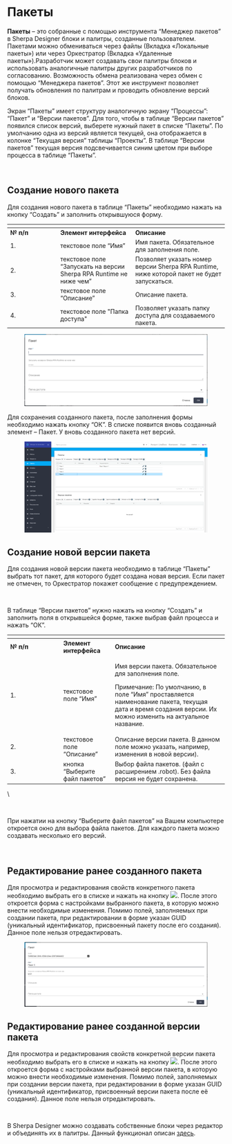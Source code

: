 # Пакеты

**Пакеты** – это собранные с помощью инструмента “Менеджер пакетов” в Sherpa Designer блоки и палитры, созданные пользователем. Пакетами можно обмениваться через файлы (Вкладка «Локальные пакеты») или через Оркестратор (Вкладка «Удаленные пакеты»).Разработчик может создавать свои палитры блоков и использовать аналогичные палитры других разработчиков по согласованию. Возможность обмена реализована через обмен с помощью “Менеджера пакетов”. Этот же инструмент позволяет получать обновления по палитрам и проводить обновление версий блоков.

Экран “Пакеты” имеет структуру аналогичную экрану “Процессы”: “Пакет” и “Версии пакетов”. Для того, чтобы в таблице “Версии пакетов” появился список версий, выберете нужный пакет в списке “Пакеты”. По умолчанию одна из версий является текущей, она отображается в колонке “Текущая версия” таблицы “Проекты”. В таблице “Версии пакетов” текущая версия подсвечивается синим цветом при выборе процесса в таблице “Пакеты”.

<figure><img src="https://lh7-rt.googleusercontent.com/docsz/AD_4nXc1QenAOGAP-e-_BrSUUsalkaRXzWfnhUW7UhkUlxDqdIb0ykCMmj7hh4vsmyMJrtYXmzV2VDMvoF68uU91MaMwTgQxjn6HmFVt2PSbnOEqkn_CpUbBuNx1sfj0CLeqEeGJxSs9R6BAmYN0MWYgWy326QQ?key=meU3_FGQL0j_p3JS1iT-vQ" alt=""><figcaption></figcaption></figure>

## **Создание нового пакета**

Для создания нового пакета в таблице “Пакеты” необходимо нажать на кнопку “Создать” и заполнить открывшуюся форму.

<table data-header-hidden><thead><tr><th width="102"></th><th></th><th></th></tr></thead><tbody><tr><td><strong>№ п/п</strong></td><td><strong>Элемент интерфейса</strong></td><td><strong>Описание</strong> </td></tr><tr><td>1.</td><td>текстовое поле “Имя”</td><td>Имя пакета. Обязательное для заполнения поле.</td></tr><tr><td>2.</td><td>текстовое поле “Запускать на версии Sherpa RPA Runtime не ниже чем”</td><td>Позволяет указать номер версии Sherpa RPA Runtime, ниже которой пакет не будет запускаться.</td></tr><tr><td>3.</td><td>текстовое поле “Описание”</td><td>Описание пакета.</td></tr><tr><td>4.</td><td>текстовое поле "Папка доступа"</td><td>Позволяет указать папку доступа для создаваемого пакета.</td></tr></tbody></table>

<figure><img src="../../../.gitbook/assets/image (43).png" alt=""><figcaption></figcaption></figure>

Для сохранения созданного пакета, после заполнения формы необходимо нажать кнопку “ОК”. В списке появится вновь созданный элемент – Пакет. У вновь созданного пакета нет версий.

<figure><img src="../../../.gitbook/assets/image (44).png" alt=""><figcaption></figcaption></figure>

## **Создание новой версии пакета**

Для создания новой версии пакета необходимо в таблице “Пакеты” выбрать тот пакет, для которого будет создана новая версия. Если пакет не отмечен, то Оркестратор покажет сообщение с предупреждением. &#x20;

<figure><img src="https://lh7-rt.googleusercontent.com/docsz/AD_4nXcHtfncWrPU0WgGMpacAtZxX0umFiR7B29JqShjDXXlCha58EIkQxg_V84T_AflU_tY7lYzf8wCI-NbS9XaKHLUzEjwPXS_yrsw8AL0hJfT-jQIBIYDlRtLvIje8ybEIGH2Z-2-vr0aCmsPCMhNykPGeBmi?key=meU3_FGQL0j_p3JS1iT-vQ" alt=""><figcaption></figcaption></figure>

В таблице “Версии пакетов” нужно нажать на кнопку “Создать” и заполнить поля в открывшейся форме, также выбрав файл процесса и нажать “ОК”.

<table data-header-hidden><thead><tr><th width="109"></th><th></th><th></th></tr></thead><tbody><tr><td><strong>№ п/п</strong></td><td><strong>Элемент интерфейса</strong></td><td><strong>Описание</strong> </td></tr><tr><td>1.</td><td>текстовое поле “Имя”</td><td><p>Имя версии пакета. Обязательное для заполнения поле.</p><p>Примечание: По умолчанию, в поле “Имя” проставляется наименование пакета, текущая дата и время создания версии. Их можно изменить на актуальное название.</p></td></tr><tr><td>2.</td><td>текстовое поле “Описание”</td><td>Описание версии пакета. В данном поле можно указать, например, изменения в новой версии).</td></tr><tr><td>3.</td><td>кнопка “Выберите файл пакетов”</td><td>Выбор файла пакетов. (файл с расширением .robot). Без файла версия не будет сохранена.</td></tr></tbody></table>

\


<figure><img src="https://lh7-rt.googleusercontent.com/docsz/AD_4nXeVEJ0Mscw7wB_6pZCEZcm4Gz8T_FeZR87penJeL1ogdnIPQFoLPIC2MtDdQ5KVVBmqxNKwY0khEnJvC-ITaG9mkvl_xJPND7isrDxE7QdsU5pUX1DETpAUAxa8XL-2ODqMXDGw54GOZ0_JEnBflZ6tob_L?key=meU3_FGQL0j_p3JS1iT-vQ" alt=""><figcaption></figcaption></figure>

При нажатии на кнопку “Выберите файл пакетов” на Вашем компьютере откроется окно для выбора файла пакетов. Для каждого пакета можно создавать несколько его версий.

<figure><img src="https://lh7-rt.googleusercontent.com/docsz/AD_4nXc8ZKUvhWP8rf0Rw2MUsDCgFGNix0bAdcMEqY_LBw1--q-Xj22V611mWbqky0sVpJP43YE7ukTT_bIz_EwJgYFe0PcvPCbGiN36xY5OGL2inWDG5uGonIzmimDTW--iT6D94x0QYnXseg_gO8TTwdAax5k?key=meU3_FGQL0j_p3JS1iT-vQ" alt=""><figcaption></figcaption></figure>

## **Редактирование ранее созданного пакета**

Для просмотра и редактирования свойств конкретного пакета необходимо выбрать его в списке и нажать на кнопку ![](https://lh7-rt.googleusercontent.com/docsz/AD_4nXeyw4CIkZX5KTc2ck5URlLL7UMx5BFtryDBlG4mh52LTfz9B08JUGWsLCRzfZd30R0FGg4r3DStF5d8RMyS26gtGbCwkrMe45F6KbyUB5TEuDHRZrXyxeepxnUq_XPhr_s9mAWVhr_rgVXSFlfwJAkUSn8?key=meU3_FGQL0j_p3JS1iT-vQ). После этого откроется форма с настройками выбранного пакета, в которую можно внести необходимые изменения. Помимо полей, заполняемых при создании пакета, при редактировании в форме указан GUID (уникальный идентификатор, присвоенный пакету после его создания). Данное поле нельзя отредактировать.

<figure><img src="../../../.gitbook/assets/image (45).png" alt=""><figcaption></figcaption></figure>

## **Редактирование ранее созданной версии пакета**

Для просмотра и редактирования свойств конкретной версии пакета необходимо выбрать его в списке и нажать на кнопку ![](https://lh7-rt.googleusercontent.com/docsz/AD_4nXeyw4CIkZX5KTc2ck5URlLL7UMx5BFtryDBlG4mh52LTfz9B08JUGWsLCRzfZd30R0FGg4r3DStF5d8RMyS26gtGbCwkrMe45F6KbyUB5TEuDHRZrXyxeepxnUq_XPhr_s9mAWVhr_rgVXSFlfwJAkUSn8?key=meU3_FGQL0j_p3JS1iT-vQ). После этого откроется форма с настройками выбранной версии пакета, в которую можно внести необходимые изменения. Помимо полей, заполняемых при создании версии пакета, при редактировании в форме указан GUID (уникальный идентификатор, присвоенный  версии пакета после её создания). Данное поле нельзя отредактировать.

<figure><img src="https://lh7-rt.googleusercontent.com/docsz/AD_4nXd8c0PSQdu5PEyhRld5-EjKDCx5WewTzTOhwSfXCjMtck9CdZ21Lv5WgMN73fAwjIN39GpzEIZsbO9djPQR3h98HJ2vQUIPABnHFbCbftyQYaRPK-Cm84irW7j7jPjmA1P0jhgKye2HZtzHnP6OIEyoof3R?key=meU3_FGQL0j_p3JS1iT-vQ" alt=""><figcaption></figcaption></figure>

В Sherpa Designer можно создавать собственные блоки через редактор и объединять их в палитры. Данный функционал описан [здесь](../../../sherpa-designer/rabota-v-sherpa-designer/glavnaya-panel/bloki/redaktor-blokov.md).
